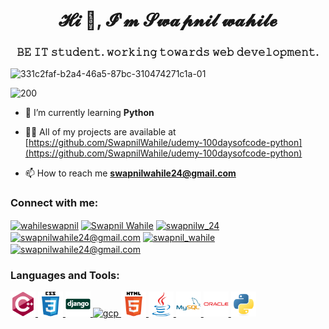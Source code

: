 <h1 align="center">𝓗𝓲 👋, 𝓘'𝓶 𝓢𝔀𝓪𝓹𝓷𝓲𝓵 𝔀𝓪𝓱𝓲𝓵𝓮</h1>
<h3 align="center">𝙱𝙴 𝙸𝚃 𝚜𝚝𝚞𝚍𝚎𝚗𝚝. 𝚠𝚘𝚛𝚔𝚒𝚗𝚐 𝚝𝚘𝚠𝚊𝚛𝚍𝚜 𝚠𝚎𝚋 𝚍𝚎𝚟𝚎𝚕𝚘𝚙𝚖𝚎𝚗𝚝.</h3>

![331c2faf-b2a4-46a5-87bc-310474271c1a-01](https://user-images.githubusercontent.com/91313378/137859105-46f37adf-3ab9-4930-8fbe-92842d986b12.jpeg)

![200](https://user-images.githubusercontent.com/91313378/137848333-0b597a81-349b-41b7-b576-c71d78ca4411.gif)


- 🌱 I’m currently learning **Python**

- 👨‍💻 All of my projects are available at [https://github.com/SwapnilWahile/udemy-100daysofcode-python](https://github.com/SwapnilWahile/udemy-100daysofcode-python)

- 📫 How to reach me **swapnilwahile24@gmail.com**

<h3 align="left">Connect with me:</h3>
<p align="left">
<a href="https://twitter.com/wahileswapnil" target="blank"><img align="center" src="https://raw.githubusercontent.com/rahuldkjain/github-profile-readme-generator/master/src/images/icons/Social/twitter.svg" alt="wahileswapnil" height="30" width="40" /></a>
<a href="https://linkedin.com/in/Swapnil Wahile" target="blank"><img align="center" src="https://raw.githubusercontent.com/rahuldkjain/github-profile-readme-generator/master/src/images/icons/Social/linked-in-alt.svg" alt="Swapnil Wahile" height="30" width="40" /></a>
<a href="https://instagram.com/swapnilw_24" target="blank"><img align="center" src="https://raw.githubusercontent.com/rahuldkjain/github-profile-readme-generator/master/src/images/icons/Social/instagram.svg" alt="swapnilw_24" height="30" width="40" /></a>
<a href="https://www.hackerrank.com/swapnilwahile24@gmail.com" target="blank"><img align="center" src="https://raw.githubusercontent.com/rahuldkjain/github-profile-readme-generator/master/src/images/icons/Social/hackerrank.svg" alt="swapnilwahile24@gmail.com" height="30" width="40" /></a>
<a href="https://www.leetcode.com/swapnil_wahile" target="blank"><img align="center" src="https://raw.githubusercontent.com/rahuldkjain/github-profile-readme-generator/master/src/images/icons/Social/leet-code.svg" alt="swapnil_wahile" height="30" width="40" /></a>
<a href="https://auth.geeksforgeeks.org/user/swapnilwahile24@gmail.com" target="blank"><img align="center" src="https://raw.githubusercontent.com/rahuldkjain/github-profile-readme-generator/master/src/images/icons/Social/geeks-for-geeks.svg" alt="swapnilwahile24@gmail.com" height="30" width="40" /></a>
</p>

<h3 align="left">Languages and Tools:</h3>
<p align="left"> <a href="https://www.w3schools.com/cpp/" target="_blank"> <img src="https://raw.githubusercontent.com/devicons/devicon/master/icons/cplusplus/cplusplus-original.svg" alt="cplusplus" width="40" height="40"/> </a> <a href="https://www.w3schools.com/css/" target="_blank"> <img src="https://raw.githubusercontent.com/devicons/devicon/master/icons/css3/css3-original-wordmark.svg" alt="css3" width="40" height="40"/> </a> <a href="https://www.djangoproject.com/" target="_blank"> <img src="https://raw.githubusercontent.com/devicons/devicon/master/icons/django/django-original.svg" alt="django" width="40" height="40"/> </a> <a href="https://cloud.google.com" target="_blank"> <img src="https://www.vectorlogo.zone/logos/google_cloud/google_cloud-icon.svg" alt="gcp" width="40" height="40"/> </a> <a href="https://www.w3.org/html/" target="_blank"> <img src="https://raw.githubusercontent.com/devicons/devicon/master/icons/html5/html5-original-wordmark.svg" alt="html5" width="40" height="40"/> </a> <a href="https://www.java.com" target="_blank"> <img src="https://raw.githubusercontent.com/devicons/devicon/master/icons/java/java-original.svg" alt="java" width="40" height="40"/> </a> <a href="https://www.mysql.com/" target="_blank"> <img src="https://raw.githubusercontent.com/devicons/devicon/master/icons/mysql/mysql-original-wordmark.svg" alt="mysql" width="40" height="40"/> </a> <a href="https://www.oracle.com/" target="_blank"> <img src="https://raw.githubusercontent.com/devicons/devicon/master/icons/oracle/oracle-original.svg" alt="oracle" width="40" height="40"/> </a> <a href="https://www.python.org" target="_blank"> <img src="https://raw.githubusercontent.com/devicons/devicon/master/icons/python/python-original.svg" alt="python" width="40" height="40"/> </a> </p>

